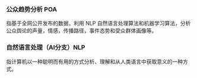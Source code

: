 ### 公众趋势分析 POA 
指基于全网公开发布的数据，利用 NLP 自然语言处理算法和机器学习算法，分析公众舆论的声量，情感，传播路径，事件态势和受众群体画像等。

### 自然语言处理（AI分支）NLP
指计算机以一种聪明而有用的方式分析、理解和从人类语言中获取意义的一种方式。
